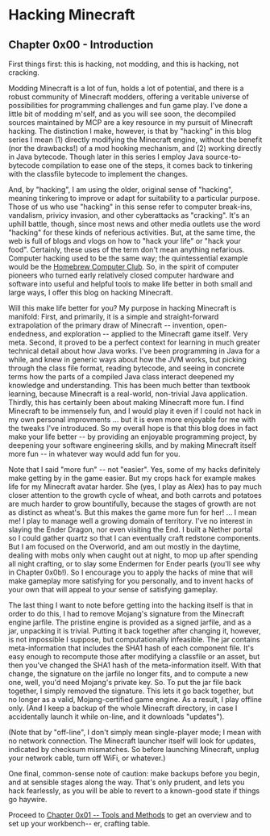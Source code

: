 # Hacking Minecraft

## Chapter 0x00 - Introduction

First things first: this is hacking, not modding, and this is hacking, not cracking.

Modding Minecraft is a lot of fun, holds a lot of potential, and there is a robust community of Minecraft modders, offering a veritable universe of possibilities for programming challenges and fun game play.  I've done a little bit of modding m'self, and as you will see soon, the decompiled sources maintained by MCP are a key resource in my pursuit of Minecraft hacking.  The distinction I make, however, is that by "hacking" in this blog series I mean (1) directly modifying the Minecraft engine, without the benefit (nor the drawbacks!) of a mod hooking mechanism, and (2) working directly in Java bytecode.  Though later in this series I employ Java source-to-bytecode compilation to ease one of the steps, it comes back to tinkering with the classfile bytecode to implement the changes.

And, by "hacking", I am using the older, original sense of "hacking", meaning tinkering to improve or adapt for suitability to a particular purpose.  Those of us who use "hacking" in this sense refer to computer break-ins, vandalism, privicy invasion, and other cyberattacks as "cracking".  It's an uphill battle, though, since most news and other media outlets use the word "hacking" for these kinds of neferious activities.  But, at the same time, the web is full of blogs and vlogs on how to "hack your life" or "hack your food".  Certainly, these uses of the term don't mean anything nefarious.  Computer hacking used to be the same way; the quintessential example would be the [Homebrew Computer Club](https://en.wikipedia.org/wiki/Homebrew_Computer_Club).  So, in the spirit of computer pioneers who turned early relatively closed computer hardware and software into useful and helpful tools to make life better in both small and large ways, I offer this blog on hacking Minecraft.

Will this make life better for you?  My purpose in hacking Minecraft is manifold:  First, and primarily, it is a simple and straight-forward extrapolation of the primary draw of Minecraft -- invention, open-endedness, and exploration -- applied to the Minecraft game itself.  Very meta.  Second, it proved to be a perfect context for learning in much greater technical detail about how Java works.  I've been programming in Java for a while, and knew in generic ways about how the JVM works, but picking through the class file format, reading bytecode, and seeing in concrete terms how the parts of a compiled Java class interact deepened my knowledge and understanding.  This has been much better than textbook learning, because Minecraft is a real-world, non-trivial Java application.  Thirdly, this has certainly been about making Minecraft more fun.  I find Minecraft to be immensely fun, and I would play it even if I could not hack in my own personal improvments ...  but it is even more enjoyable for me with the tweaks I've introduced.  So my overall hope is that this blog does in fact make your life better -- by providing an enjoyable programming project, by deepening your software engineering skills, and by making Minecraft itself more fun -- in whatever way would add fun for you.

Note that I said "more fun" -- not "easier".  Yes, some of my hacks definitely make getting by in the game easier.  But my crops hack for example makes life for my Minecraft avatar harder.  She (yes, I play as Alex) has to pay much closer attention to the growth cycle of wheat, and both carrots and potatoes are much harder to grow bountifully, because the stages of growth are not as distinct as wheat's.  But this makes the game more fun for her!  ... I mean me!  I play to manage well a growing domain of territory.  I've no interest in slaying the Ender Dragon, nor even visiting the End.  I built a Nether portal so I could gather quartz so that I can eventually craft redstone components.  But I am focused on the Overworld, and am out mostly in the daytime, dealing with mobs only when caught out at night, to mop up after spending all night crafting, or to slay some Endermen for Ender pearls (you'll see why in Chapter 0x0b!).  So I encourage you to apply the hacks of mine that will make gameplay more satisfying for you personally, and to invent hacks of your own that will appeal to your sense of satisfying gameplay.

The last thing I want to note before getting into the hacking itself is that in order to do this, I had to remove Mojang's signature from the Minecraft engine jarfile.  The pristine engine is provided as a signed jarfile, and as a jar, unpacking it is trivial.  Putting it back together after changing it, however, is not impossible I suppose, but computationally infeasible.  The jar contains meta-information that includes the SHA1 hash of each component file.  It's easy enough to recompute those after modifying a classfile or an asset, but then you've changed the SHA1 hash of the meta-information itself.  With that change, the signature on the jarfile no longer fits, and to compute a new one, well, you'd need Mojang's private key.  So.  To put the jar file back together, I simply removed the signature.  This lets it go back together, but no longer as a valid, Mojang-certified game engine.  As a result, I play offline only.  (And I keep a backup of the whole Minecraft directory, in case I accidentally launch it while on-line, and it downloads "updates").

(Note that by "off-line", I don't simply mean single-player mode; I mean with no network connection.  The Minecraft launcher itself will look for updates, indicated by checksum mismatches.  So before launching Minecraft, unplug your network cable, turn off WiFi, or whatever.)

One final, common-sense note of caution: make backups before you begin, and at sensible stages along the way.  That's only prudent, and lets you hack fearlessly, as you will be able to revert to a known-good state if things go haywire.


Proceed to [Chapter 0x01 -- Tools and Methods](/hexcraft/blog/chapter-01-tools-and-methods.html) to get an overview and to set up your workbench-- er, crafting table.
